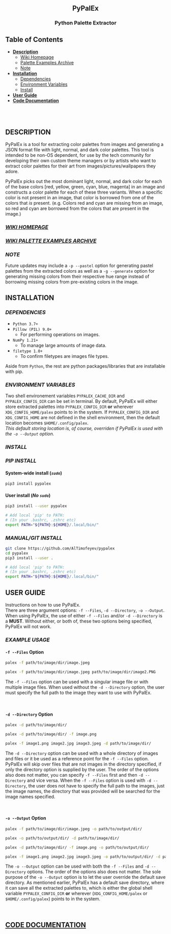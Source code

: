 ## <div align="center">PyPalEx</div>
### <div align="center">Python Palette Extractor</div>

## Table of Contents
- [**Description**](#description)
    - [Wiki Homepage](#wiki-homepage)
    - [Palette Examples Archive](#wiki-palette-examples-archive)
    - [Note](#note)
- [**Installation**](#installation)
    - [Dependencies](#dependencies)
    - [Environment Variables](#environment-variables)
    - [Install](#install)
- [**User Guide**](#user-guide)
- [**Code Documentation**](#code-documentation)

<br>
<br>

## **DESCRIPTION**
PyPalEx is a tool for extracting color palettes from images and generating a JSON format file with light, normal, and dark color palettes. This tool is intended to be non-OS dependent, for use by the tech community for developing their own custom theme managers or by artists who want to extract color palettes for their art from images/pictures/wallpapers they adore.

PyPalEx picks out the most dominant light, normal, and dark color for each of the base colors [red, yellow, green, cyan, blue, magenta] in an image and constructs a color palette for each of these three variants. When a specific color is not present in an image, that color is borrowed from one of the colors that *is* present. (e.g. Colors red and cyan are missing from an image, so red and cyan are borrowed from the colors that are present in the image.)

### [**_WIKI HOMEPAGE_**](https://github.com/AlTimofeyev/pypalex/wiki)

### [**_WIKI PALETTE EXAMPLES ARCHIVE_**](https://github.com/AlTimofeyev/pypalex/wiki/Palette-Examples-Archive)

### **_NOTE_**
Future updates may include a `-p --pastel` option for generating pastel palettes from the extracted colors as well as a `-g --generate` option for generating missing colors from their respective hue range instead of borrowing missing colors from pre-existing colors in the image.


## **INSTALLATION**
### **_DEPENDENCIES_**
- `Python 3.7+`
- `Pillow (PIL) 9.0+`
    - For performing operations on images.
- `NumPy 1.21+`
    - To manage large amounts of image data.
- `filetype 1.0+`
    - To confirm filetypes are images file types.

Aside from `Python`, the rest are python packages/libraries that are installable with pip.

### **_ENVIRONMENT VARIABLES_**
Two shell environement variables `PYPALEX_CACHE_DIR` and `PYPALEX_CONFIG_DIR` can be set in terminal. By default, PyPalEx will either store extracted palettes into `PYPALEX_CONFIG_DIR` __or__ wherever `XDG_CONFIG_HOME/palex` points to in the system. If `PYPALEX_CONFIG_DIR` and `XDG_CONFIG_HOME` are not defined in the shell environment, then the default location becomes `$HOME/.config/palex`.  
_This default storing location is, of course, overriden if PyPalEx is used with the `-o --Output` option._

### **_INSTALL_**
### _PIP INSTALL_
#### **System-wide install (*`sudo`*)**
```sh
pip3 install pypalex
```

#### **User install (*No `sudo`*)**
```sh
pip3 install --user pypalex

# Add local 'pip' to PATH:
# (In your .bashrc, .zshrc etc)
export PATH="${PATH}:${HOME}/.local/bin/"
```

### _MANUAL/GIT INSTALL_
```sh
git clone https://github.com/AlTimofeyev/pypalex
cd pypalex
pip3 install --user .

# Add local 'pip' to PATH:
# (In your .bashrc, .zshrc etc)
export PATH="${PATH}:${HOME}/.local/bin/"
```

## **USER GUIDE**
Instructions on how to use PyPalEx.  
There are three argument options: `-f --Files`, `-d --Directory`, `-o --Output`. When using PyPalEx, the use of either `-f --Files` and/or `-d --Directory` is a **MUST**. Without either, or both of, these two options being specified, PyPalEx will not work.

### **_EXAMPLE USAGE_**
#### **`-f --Files` Option**
```sh
palex -f path/to/image/dir/image.jpeg
```
```sh
palex -f path/to/image/dir/image.jpeg path/to/image/dir/image2.PNG
```
The `-f --Files` option can be used with a singular image file or with multiple image files. When used without the `-d --Directory` option, the user must specify the full path to the image they want to use with PyPalEx.

<br>

#### **`-d --Directory` Option**
```sh
palex -d path/to/image/dir/
```
```sh
palex -d path/to/image/dir/ -f image.png
```
```sh
palex -f image1.png image2.jpg image3.jpeg -d path/to/image/dir/
```
The `-d --Directory` option can be used with a whole directory of images and files or it be used as a reference point for the `-f --Files` option. PyPalEx will skip over files that are not images in the directory specified, if only the directory option is supplied by the user. The order of the options also does not matter, you can specify `-f --Files` first and then `-d --Directory` and vice versa. When the `-f --Files` option is used with `-d --Directory`, the user does not have to specify the full path to the images, just the image names, the directory that was provided will be searched for the image names specified.

<br>

#### **`-o --Output` Option**
```sh
palex -f path/to/image/dir/image.jpeg -o path/to/output/dir/ 
```
```sh
palex -o path/to/output/dir/ -d path/to/image/dir/
```
```sh
palex -d path/to/image/dir/ -f image.png -o path/to/output/dir/
```
```sh
palex -f image1.png image2.jpg image3.jpeg -o path/to/output/dir/ -d path/to/image/dir/
```
The `-o --Output` option can be used with both the `-f --Files` and `-d --Directory` options. The order of the options also does not matter. The sole purpose of the `-o --Output` option is to let the user override the default save directory. As mentioned earlier, PyPalEx has a default save directory, where it can save all the extracted palettes to, which is either the global shell variable `PYPALEX_CONFIG_DIR` __or__ wherever (`XDG_CONFIG_HOME/palex` or `$HOME/.config/palex`) points to in the system.

<br>

## [**CODE DOCUMENTATION**](https://github.com/AlTimofeyev/pypalex/blob/main/pypalex_code_documentation.pdf)
